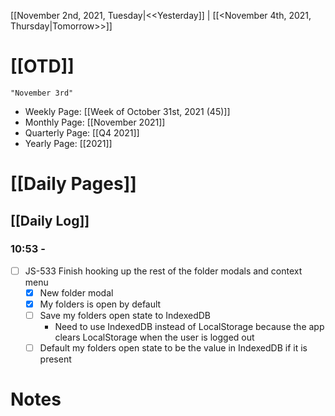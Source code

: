 [[November 2nd, 2021, Tuesday|<<Yesterday]] | [[<November 4th, 2021, Thursday|Tomorrow>>]]
# [[OTD]]
```query
"November 3rd"
```
- Weekly Page: [[Week of October 31st, 2021 (45)]]
- Monthly Page: [[November 2021]]
- Quarterly Page: [[Q4 2021]]
- Yearly Page: [[2021]]

# [[Daily Pages]]
## [[Daily Log]]
### 10:53 - 
- [ ] JS-533 Finish hooking up the rest of the folder modals and context menu
    - [x] New folder modal
    - [x] My folders is open by default
    - [ ] Save my folders open state to IndexedDB
        - Need to use IndexedDB instead of LocalStorage because the app clears LocalStorage when the user is logged out
    - [ ] Default my folders open state to be the value in IndexedDB if it is present

# Notes

